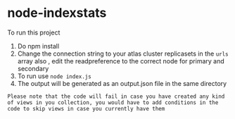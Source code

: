 # node-indexstats

To run this project 
1. Do npm install 
2. Change the connection string to your atlas cluster replicasets in the `urls` array also , edit the readpreference to the correct node for primary and secondary
3. To run use `node index.js`
4. The output will be generated as an output.json file in the same directory 

`Please note that the code will fail in case you have created any kind of views in you collection, you would have to add conditions in the code to skip views in case you currently have them` 
